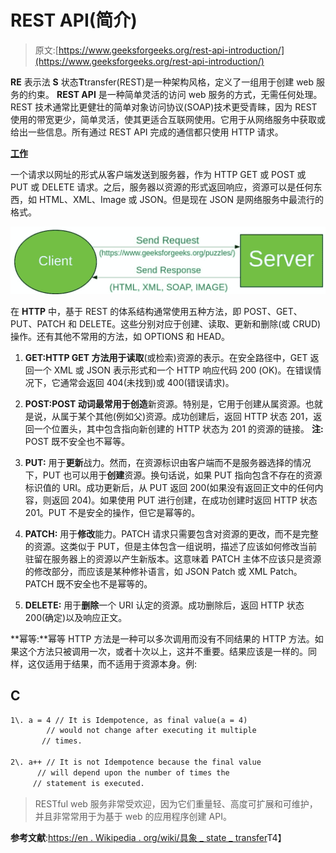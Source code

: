 # REST API(简介)

> 原文:[https://www.geeksforgeeks.org/rest-api-introduction/](https://www.geeksforgeeks.org/rest-api-introduction/)

**RE** 表示法 **S** 状态**T**transfer(REST)是一种架构风格，定义了一组用于创建 web 服务的约束。 **REST API** 是一种简单灵活的访问 web 服务的方式，无需任何处理。
REST 技术通常比更健壮的简单对象访问协议(SOAP)技术更受青睐，因为 REST 使用的带宽更少，简单灵活，使其更适合互联网使用。它用于从网络服务中获取或给出一些信息。所有通过 REST API 完成的通信都只使用 HTTP 请求。

**<u>工作</u>**

一个请求以网址的形式从客户端发送到服务器，作为 HTTP GET 或 POST 或 PUT 或 DELETE 请求。之后，服务器以资源的形式返回响应，资源可以是任何东西，如 HTML、XML、Image 或 JSON。但是现在 JSON 是网络服务中最流行的格式。

![](img/e4cc8e9d29d9ab28d80f34b4c93caa2d.png)

在 **HTTP** 中，基于 REST 的体系结构通常使用五种方法，即 POST、GET、PUT、PATCH 和 DELETE。这些分别对应于创建、读取、更新和删除(或 CRUD)操作。还有其他不常用的方法，如 OPTIONS 和 HEAD。

1.  **GET:**HTTP GET 方法用于**读取**(或检索)资源的表示。在安全路径中，GET 返回一个 XML 或 JSON 表示形式和一个 HTTP 响应代码 200 (OK)。在错误情况下，它通常会返回 404(未找到)或 400(错误请求)。

2.  **POST:**POST 动词最常用于**创造**新资源。特别是，它用于创建从属资源。也就是说，从属于某个其他(例如父)资源。成功创建后，返回 HTTP 状态 201，返回一个位置头，其中包含指向新创建的 HTTP 状态为 201 的资源的链接。
    **注:** POST 既不安全也不幂等。

3.  **PUT:** 用于**更新**战力。然而，在资源标识由客户端而不是服务器选择的情况下，PUT 也可以用于**创建**资源。换句话说，如果 PUT 指向包含不存在的资源标识值的 URI。成功更新后，从 PUT 返回 200(如果没有返回正文中的任何内容，则返回 204)。如果使用 PUT 进行创建，在成功创建时返回 HTTP 状态 201。PUT 不是安全的操作，但它是幂等的。

4.  **PATCH:** 用于**修改**能力。PATCH 请求只需要包含对资源的更改，而不是完整的资源。这类似于 PUT，但是主体包含一组说明，描述了应该如何修改当前驻留在服务器上的资源以产生新版本。这意味着 PATCH 主体不应该只是资源的修改部分，而应该是某种修补语言，如 JSON Patch 或 XML Patch。PATCH 既不安全也不是幂等的。

5.  **DELETE:** 用于**删除**一个 URI 认定的资源。成功删除后，返回 HTTP 状态 200(确定)以及响应正文。

**幂等:**幂等 HTTP 方法是一种可以多次调用而没有不同结果的 HTTP 方法。如果这个方法只被调用一次，或者十次以上，这并不重要。结果应该是一样的。同样，这仅适用于结果，而不适用于资源本身。例:

## C

```html
1\. a = 4 // It is Idempotence, as final value(a = 4)
        // would not change after executing it multiple
       // times.

2\. a++ // It is not Idempotence because the final value
      // will depend upon the number of times the
     // statement is executed.
```

> RESTful web 服务非常受欢迎，因为它们重量轻、高度可扩展和可维护，并且非常常用于为基于 web 的应用程序创建 API。

**参考文献**:[https://en . Wikipedia . org/wiki/具象 _ state _ transfer](https://en.wikipedia.org/wiki/Representational_state_transfer)T4】